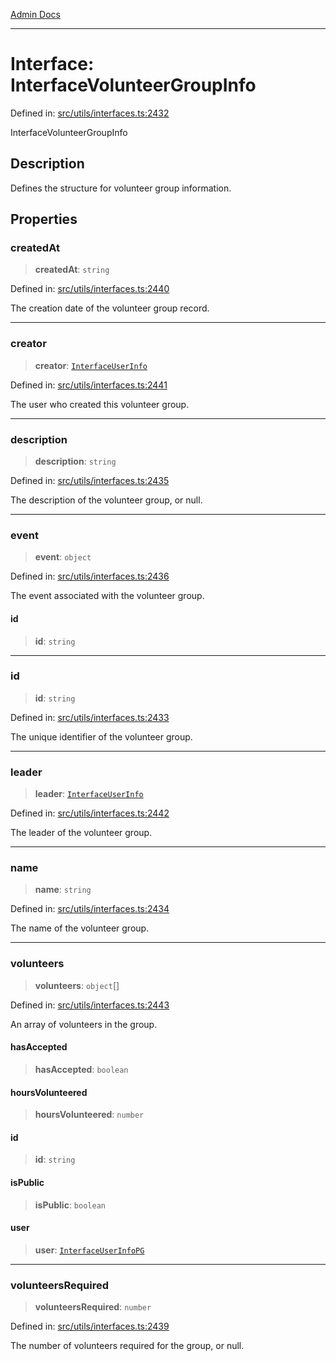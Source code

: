 [Admin Docs](/)

***

# Interface: InterfaceVolunteerGroupInfo

Defined in: [src/utils/interfaces.ts:2432](https://github.com/PalisadoesFoundation/talawa-admin/blob/main/src/utils/interfaces.ts#L2432)

InterfaceVolunteerGroupInfo

## Description

Defines the structure for volunteer group information.

## Properties

### createdAt

> **createdAt**: `string`

Defined in: [src/utils/interfaces.ts:2440](https://github.com/PalisadoesFoundation/talawa-admin/blob/main/src/utils/interfaces.ts#L2440)

The creation date of the volunteer group record.

***

### creator

> **creator**: [`InterfaceUserInfo`](InterfaceUserInfo.md)

Defined in: [src/utils/interfaces.ts:2441](https://github.com/PalisadoesFoundation/talawa-admin/blob/main/src/utils/interfaces.ts#L2441)

The user who created this volunteer group.

***

### description

> **description**: `string`

Defined in: [src/utils/interfaces.ts:2435](https://github.com/PalisadoesFoundation/talawa-admin/blob/main/src/utils/interfaces.ts#L2435)

The description of the volunteer group, or null.

***

### event

> **event**: `object`

Defined in: [src/utils/interfaces.ts:2436](https://github.com/PalisadoesFoundation/talawa-admin/blob/main/src/utils/interfaces.ts#L2436)

The event associated with the volunteer group.

#### id

> **id**: `string`

***

### id

> **id**: `string`

Defined in: [src/utils/interfaces.ts:2433](https://github.com/PalisadoesFoundation/talawa-admin/blob/main/src/utils/interfaces.ts#L2433)

The unique identifier of the volunteer group.

***

### leader

> **leader**: [`InterfaceUserInfo`](InterfaceUserInfo.md)

Defined in: [src/utils/interfaces.ts:2442](https://github.com/PalisadoesFoundation/talawa-admin/blob/main/src/utils/interfaces.ts#L2442)

The leader of the volunteer group.

***

### name

> **name**: `string`

Defined in: [src/utils/interfaces.ts:2434](https://github.com/PalisadoesFoundation/talawa-admin/blob/main/src/utils/interfaces.ts#L2434)

The name of the volunteer group.

***

### volunteers

> **volunteers**: `object`[]

Defined in: [src/utils/interfaces.ts:2443](https://github.com/PalisadoesFoundation/talawa-admin/blob/main/src/utils/interfaces.ts#L2443)

An array of volunteers in the group.

#### hasAccepted

> **hasAccepted**: `boolean`

#### hoursVolunteered

> **hoursVolunteered**: `number`

#### id

> **id**: `string`

#### isPublic

> **isPublic**: `boolean`

#### user

> **user**: [`InterfaceUserInfoPG`](InterfaceUserInfoPG.md)

***

### volunteersRequired

> **volunteersRequired**: `number`

Defined in: [src/utils/interfaces.ts:2439](https://github.com/PalisadoesFoundation/talawa-admin/blob/main/src/utils/interfaces.ts#L2439)

The number of volunteers required for the group, or null.
